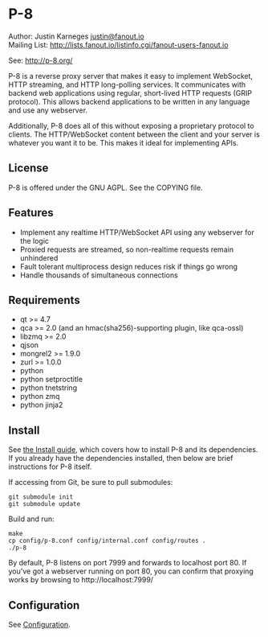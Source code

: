 P-8
=======
Author: Justin Karneges <justin@fanout.io>  
Mailing List: http://lists.fanout.io/listinfo.cgi/fanout-users-fanout.io

See: http://p-8.org/

P-8 is a reverse proxy server that makes it easy to implement WebSocket, HTTP streaming, and HTTP long-polling services. It communicates with backend web applications using regular, short-lived HTTP requests (GRIP protocol). This allows backend applications to be written in any language and use any webserver.

Additionally, P-8 does all of this without exposing a proprietary protocol to clients. The HTTP/WebSocket content between the client and your server is whatever you want it to be. This makes it ideal for implementing APIs.

License
-------

P-8 is offered under the GNU AGPL. See the COPYING file.

Features
--------

  * Implement any realtime HTTP/WebSocket API using any webserver for the logic
  * Proxied requests are streamed, so non-realtime requests remain unhindered
  * Fault tolerant multiprocess design reduces risk if things go wrong
  * Handle thousands of simultaneous connections

Requirements
------------

  * qt >= 4.7
  * qca >= 2.0 (and an hmac(sha256)-supporting plugin, like qca-ossl)
  * libzmq >= 2.0
  * qjson
  * mongrel2 >= 1.9.0
  * zurl >= 1.0.0
  * python
  * python setproctitle
  * python tnetstring
  * python zmq
  * python jinja2

Install
-------

See [the Install guide](https://github.com/fanout/p-8/wiki/Install), which covers how to install P-8 and its dependencies. If you already have the dependencies installed, then below are brief instructions for P-8 itself.

If accessing from Git, be sure to pull submodules:

    git submodule init
    git submodule update

Build and run:

    make
    cp config/p-8.conf config/internal.conf config/routes .
    ./p-8

By default, P-8 listens on port 7999 and forwards to localhost port 80. If you've got a webserver running on port 80, you can confirm that proxying works by browsing to http://localhost:7999/

Configuration
-------------

See [Configuration](https://github.com/fanout/p-8/wiki/Configuration).

